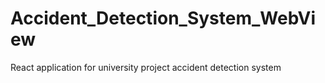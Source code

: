 # Accident_Detection_System_WebView
React application for university project accident detection system
